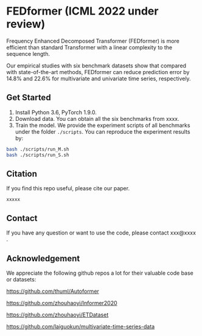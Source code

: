 # FEDformer (ICML 2022 under review)


Frequency Enhanced Decomposed
Transformer (FEDformer) is more efficient than
standard Transformer with a linear complexity
to the sequence length. 

Our empirical studies
with six benchmark datasets show that compared
with state-of-the-art methods, FEDformer can
reduce prediction error by 14.8% and 22.6%
for multivariate and univariate time series,
respectively.


## Get Started

1. Install Python 3.6, PyTorch 1.9.0.
2. Download data. You can obtain all the six benchmarks from xxxx.
3. Train the model. We provide the experiment scripts of all benchmarks under the folder `./scripts`. You can reproduce the experiment results by:

```bash
bash ./scripts/run_M.sh
bash ./scripts/run_S.sh
```


## Citation

If you find this repo useful, please cite our paper. 

```
xxxxx
```

## Contact

If you have any question or want to use the code, please contact xxx@xxxx .

## Acknowledgement

We appreciate the following github repos a lot for their valuable code base or datasets:

https://github.com/thuml/Autoformer

https://github.com/zhouhaoyi/Informer2020

https://github.com/zhouhaoyi/ETDataset

https://github.com/laiguokun/multivariate-time-series-data

